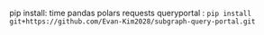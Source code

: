 
pip install: 
time
pandas 
polars
requests 
queryportal : `pip install git+https://github.com/Evan-Kim2028/subgraph-query-portal.git`